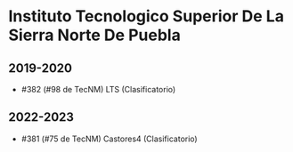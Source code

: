 # Instituto Tecnologico Superior De La Sierra Norte De Puebla

## 2019-2020

- #382 (#98 de TecNM) LTS (Clasificatorio)

## 2022-2023

- #381 (#75 de TecNM) Castores4 (Clasificatorio)


